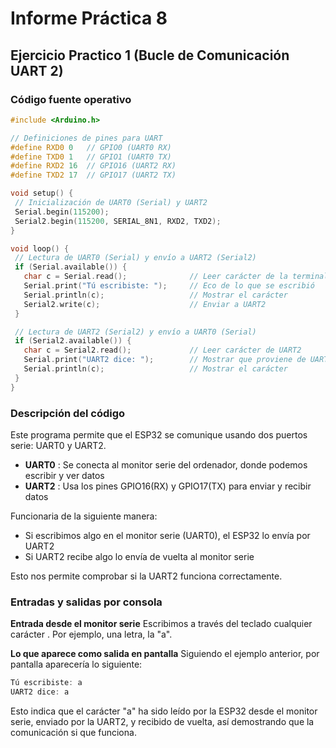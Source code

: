 ﻿
# Informe Práctica 8
## Ejercicio Practico 1 (Bucle de Comunicación UART 2)

###  Código fuente operativo
 ```cpp
#include <Arduino.h>

// Definiciones de pines para UART
#define RXD0 0   // GPIO0 (UART0 RX)
#define TXD0 1   // GPIO1 (UART0 TX)
#define RXD2 16  // GPIO16 (UART2 RX)
#define TXD2 17  // GPIO17 (UART2 TX)

void setup() {
  // Inicialización de UART0 (Serial) y UART2
  Serial.begin(115200);
  Serial2.begin(115200, SERIAL_8N1, RXD2, TXD2);
}

void loop() {
  // Lectura de UART0 (Serial) y envío a UART2 (Serial2)
  if (Serial.available()) {
    char c = Serial.read();              // Leer carácter de la terminal
    Serial.print("Tú escribiste: ");     // Eco de lo que se escribió
    Serial.println(c);                   // Mostrar el carácter
    Serial2.write(c);                    // Enviar a UART2
  }

  // Lectura de UART2 (Serial2) y envío a UART0 (Serial)
  if (Serial2.available()) {
    char c = Serial2.read();             // Leer carácter de UART2
    Serial.print("UART2 dice: ");        // Mostrar que proviene de UART2
    Serial.println(c);                   // Mostrar el carácter
  }
}
```

### Descripción del código
Este programa permite que el ESP32 se comunique usando dos puertos serie: UART0 y UART2.

- **UART0** : Se conecta al monitor serie del ordenador, donde podemos escribir y ver datos
- **UART2** : Usa los pines GPIO16(RX) y GPIO17(TX) para enviar y recibir datos

Funcionaria de la siguiente manera:

- Si escribimos algo en el monitor serie (UART0), el ESP32 lo envía por UART2
- Si UART2 recibe algo lo envía de vuelta al monitor serie

Esto nos permite comprobar si la UART2 funciona correctamente.

### Entradas y salidas por consola
**Entrada desde el monitor serie**
Escribimos a través del teclado cualquier carácter . Por ejemplo, una letra, la "a".

**Lo que aparece como salida en pantalla**
Siguiendo el ejemplo anterior, por pantalla aparecería lo siguiente: 

 ```cpp
Tú escribiste: a  
UART2 dice: a
```

Esto indica que el carácter "a" ha sido leído por la ESP32 desde el monitor serie, enviado por la UART2, y recibido de vuelta, así demostrando que la comunicación si que funciona.
